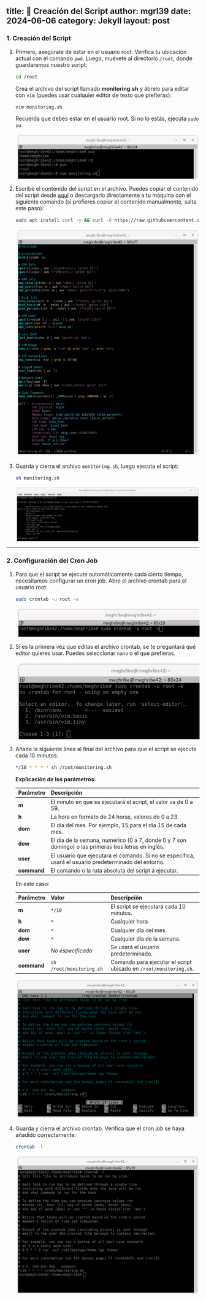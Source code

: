 title: 📜 Creación del Script
author: mgrl39
date: 2024-06-06
category: Jekyll
layout: post
---

### 1. Creación del Script

1. Primero, asegúrate de estar en el usuario root. Verifica tu ubicación actual con el comando `pwd`. Luego, muévete al directorio `/root`, donde guardaremos nuestro script:

    ```bash
    cd /root
    ```

    Crea el archivo del script llamado **monitoring.sh** y ábrelo para editar con `vim` (puedes usar cualquier editor de texto que prefieras):

    ```bash
    vim monitoring.sh
    ```

    Recuerda que debes estar en el usuario root. Si no lo estás, ejecuta `sudo su`.

    ![Imagen 189](https://raw.githubusercontent.com/mgrl39/Born2BeRoot/main/steps/b2br_img_189.png)  

2. Escribe el contenido del script en el archivo. Puedes copiar el contenido del script desde [aquí](https://raw.githubusercontent.com/mgrl39/Born2BeRoot/main/monitoring.sh) o descargarlo directamente a tu máquina con el siguiente comando (si prefieres copiar el contenido manualmente, salta este paso):

    ```bash
    sudo apt install curl -y && curl -O https://raw.githubusercontent.com/mgrl39/Born2BeRoot/main/monitoring.sh
    ```

    ![Imagen 190](https://raw.githubusercontent.com/mgrl39/Born2BeRoot/main/steps/b2br_img_190.png)  

3. Guarda y cierra el archivo `monitoring.sh`, luego ejecuta el script:

    ```bash
    sh monitoring.sh
    ```

    ![Imagen 191](https://raw.githubusercontent.com/mgrl39/Born2BeRoot/main/steps/b2br_img_191.png)  

---

### 2. Configuración del Cron Job

1. Para que el script se ejecute automáticamente cada cierto tiempo, necesitamos configurar un cron job. Abre el archivo crontab para el usuario root:

    ```bash
    sudo crontab -u root -e
    ```

    ![Imagen 193](https://raw.githubusercontent.com/mgrl39/Born2BeRoot/main/steps/b2br_img_193.png)  

2. Si es la primera vez que editas el archivo crontab, se te preguntará qué editor quieres usar. Puedes seleccionar `nano` o el que prefieras.

    ![Imagen 192](https://raw.githubusercontent.com/mgrl39/Born2BeRoot/main/steps/b2br_img_192.png) 

3. Añade la siguiente línea al final del archivo para que el script se ejecute cada 10 minutos:

    ```bash
    */10 * * * * sh /root/monitoring.sh
    ```

    **Explicación de los parámetros:**

    | Parámetro | Descripción                                                                                                                                          |
    |-----------|------------------------------------------------------------------------------------------------------------------------------------------------------|
    | **m**     | El minuto en que se ejecutará el script, el valor va de 0 a 59.                                                                                     |
    | **h**     | La hora en formato de 24 horas, valores de 0 a 23.                                                                                                 |
    | **dom**   | El día del mes. Por ejemplo, 15 para el día 15 de cada mes.                                                                                         |
    | **dow**   | El día de la semana, numérico (0 a 7, donde 0 y 7 son domingo) o las primeras tres letras en inglés.                                               |
    | **user**  | El usuario que ejecutará el comando. Si no se especifica, usará el usuario predeterminado del entorno.                                                |
    | **command** | El comando o la ruta absoluta del script a ejecutar.                                                                                               |

    En este caso:

    | Parámetro  | Valor                | Descripción                                                                |
    |------------|----------------------|----------------------------------------------------------------------------|
    | **m**      | `*/10`               | El script se ejecutará cada 10 minutos.                                    |
    | **h**      | `*`                  | Cualquier hora.                                                            |
    | **dom**    | `*`                  | Cualquier día del mes.                                                     |
    | **dow**    | `*`                  | Cualquier día de la semana.                                                 |
    | **user**   | *No especificado*    | Se usará el usuario predeterminado.                                        |
    | **command**| `sh /root/monitoring.sh` | Comando para ejecutar el script ubicado en `/root/monitoring.sh`.          |

    ![Imagen 194](https://raw.githubusercontent.com/mgrl39/Born2BeRoot/main/steps/b2br_img_194.png)  

4. Guarda y cierra el archivo crontab. Verifica que el cron job se haya añadido correctamente:

    ```bash
    crontab -l
    ```

    ![Imagen 195](https://raw.githubusercontent.com/mgrl39/Born2BeRoot/main/steps/b2br_img_195.png)  
